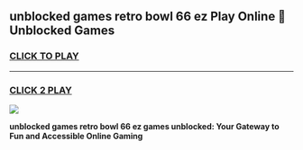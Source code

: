 
## unblocked games retro bowl 66 ez Play Online 👋 Unblocked Games
<h3>
<a href="https://premium.freeplayer.one?title=unblocked_games_retro_bowl_66_ez&ref=19F">CLICK TO PLAY</a></h3>
<hr>

<h3>
<a href="https://premium.freeplayer.one?title=unblocked_games_retro_bowl_66_ez&ref=19F">CLICK 2 PLAY</a>
  
</h3>

<a href="https://premium.freeplayer.one?title=unblocked_games_retro_bowl_66_ez&ref=19F"><img src="https://clearcache.store/games.png"></a>


**unblocked games retro bowl 66 ez games unblocked: Your Gateway to Fun and Accessible Online Gaming**
